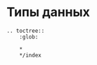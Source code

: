 <a name="data_types"></a>

# Типы данных

```eval_rst
.. toctree::
    :glob:

    *
    */index

```